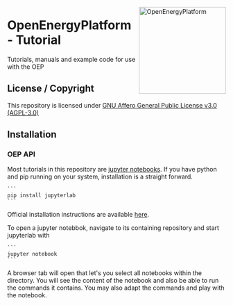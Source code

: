 <a href="http://oep.iks.cs.ovgu.de/"><img align="right" width="200" height="200" src="https://avatars2.githubusercontent.com/u/37101913?s=400&u=9b593cfdb6048a05ea6e72d333169a65e7c922be&v=4" alt="OpenEnergyPlatform"></a>

# OpenEnergyPlatform - Tutorial

Tutorials, manuals and example code for use with the OEP

## License / Copyright

This repository is licensed under [GNU Affero General Public License v3.0 (AGPL-3.0)](https://www.gnu.org/licenses/agpl-3.0.en.html)

## Installation

### OEP API

Most tutorials in this repository are [jupyter notebooks](https://jupyter.org/). If you have python and pip running on your system, installation is a straight forward.

    ```
    pip install jupyterlab
    ```
Official installation instructions are available [here](https://jupyterlab.readthedocs.io/en/stable/getting_started/installation.html#pip).

To open a jupyter notebbok, navigate to its containing repository and start jupyterlab with

    ```
    jupyter notebook
    ```

A browser tab will open that let's you select all notebooks within the directory. You will see the content of the notebook and also be able to run the commands it contains. You may also adapt the commands and play with the notebook.